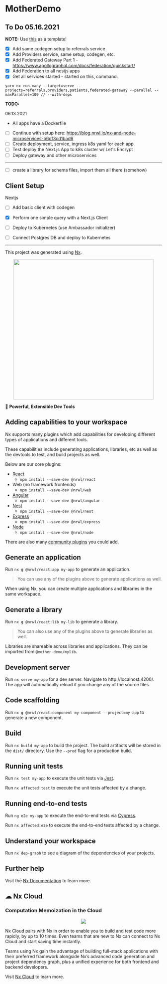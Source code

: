 # MotherDemo

## To Do 05.16.2021

**NOTE:** Use [this](https://github.com/tyankatsu0105/sandbox-apollo-server-and-react) as a template!

- [x] Add same codegen setup to referrals service
- [x] Add Providers service, same setup, codegen, etc.
- [x] Add Federated Gateway Part 1 - https://www.apollographql.com/docs/federation/quickstart/
- [x] Add Federation to all nestjs apps
- [x] Get all services started - started on this, command:

```
yarn nx run-many --target=serve --projects=referrals,providers,patients,federated-gateway --parallel --maxParallel=100 // --with-deps
```

**TODO:**

06.13.2021

- All apps have a Dockerfile
- [ ] Continue with setup here: https://blog.nrwl.io/nx-and-node-microservices-b6df3cd1bad6
- [ ] Create deployment, service, ingress k8s yaml for each app
- [ ] Test deploy the Next.js App to k8s cluster w/ Let's Encrypt
- [ ] Deploy gateway and other microservices

---

- [ ] create a library for schema files, import them all there (somehow)


## Client Setup

Nextjs
- [ ] Add basic client with codegen
- [x] Perform one simple query with a Next.js Client
- [ ] Deploy to Kubernetes (use Ambassador initializer)
- [ ] Connect Postgres DB and deploy to Kubernetes


---

This project was generated using [Nx](https://nx.dev).

<p style="text-align: center;"><img src="https://raw.githubusercontent.com/nrwl/nx/master/images/nx-logo.png" width="450"></p>

🔎 **Powerful, Extensible Dev Tools**

## Adding capabilities to your workspace

Nx supports many plugins which add capabilities for developing different types of applications and different tools.

These capabilities include generating applications, libraries, etc as well as the devtools to test, and build projects as well.

Below are our core plugins:

- [React](https://reactjs.org)
  - `npm install --save-dev @nrwl/react`
- Web (no framework frontends)
  - `npm install --save-dev @nrwl/web`
- [Angular](https://angular.io)
  - `npm install --save-dev @nrwl/angular`
- [Nest](https://nestjs.com)
  - `npm install --save-dev @nrwl/nest`
- [Express](https://expressjs.com)
  - `npm install --save-dev @nrwl/express`
- [Node](https://nodejs.org)
  - `npm install --save-dev @nrwl/node`

There are also many [community plugins](https://nx.dev/nx-community) you could add.

## Generate an application

Run `nx g @nrwl/react:app my-app` to generate an application.

> You can use any of the plugins above to generate applications as well.

When using Nx, you can create multiple applications and libraries in the same workspace.

## Generate a library

Run `nx g @nrwl/react:lib my-lib` to generate a library.

> You can also use any of the plugins above to generate libraries as well.

Libraries are shareable across libraries and applications. They can be imported from `@mother-demo/mylib`.

## Development server

Run `nx serve my-app` for a dev server. Navigate to http://localhost:4200/. The app will automatically reload if you change any of the source files.

## Code scaffolding

Run `nx g @nrwl/react:component my-component --project=my-app` to generate a new component.

## Build

Run `nx build my-app` to build the project. The build artifacts will be stored in the `dist/` directory. Use the `--prod` flag for a production build.

## Running unit tests

Run `nx test my-app` to execute the unit tests via [Jest](https://jestjs.io).

Run `nx affected:test` to execute the unit tests affected by a change.

## Running end-to-end tests

Run `ng e2e my-app` to execute the end-to-end tests via [Cypress](https://www.cypress.io).

Run `nx affected:e2e` to execute the end-to-end tests affected by a change.

## Understand your workspace

Run `nx dep-graph` to see a diagram of the dependencies of your projects.

## Further help

Visit the [Nx Documentation](https://nx.dev) to learn more.



## ☁ Nx Cloud

### Computation Memoization in the Cloud

<p style="text-align: center;"><img src="https://raw.githubusercontent.com/nrwl/nx/master/images/nx-cloud-card.png"></p>

Nx Cloud pairs with Nx in order to enable you to build and test code more rapidly, by up to 10 times. Even teams that are new to Nx can connect to Nx Cloud and start saving time instantly.

Teams using Nx gain the advantage of building full-stack applications with their preferred framework alongside Nx’s advanced code generation and project dependency graph, plus a unified experience for both frontend and backend developers.

Visit [Nx Cloud](https://nx.app/) to learn more.
